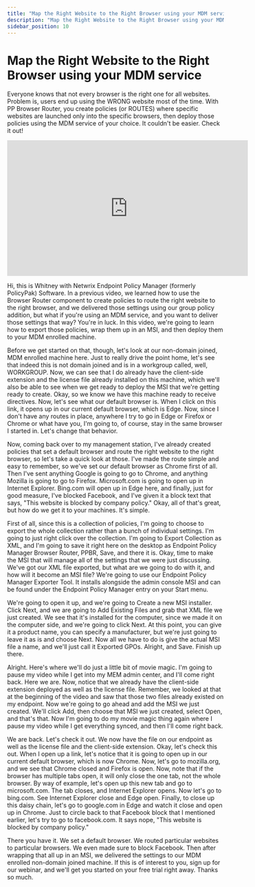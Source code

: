 ```yaml
---
title: "Map the Right Website to the Right Browser using your MDM service"
description: "Map the Right Website to the Right Browser using your MDM service"
sidebar_position: 10
---
```

# Map the Right Website to the Right Browser using your MDM service

Everyone knows that not every browser is the right one for all websites. Problem is, users end up
using the WRONG website most of the time. With PP Browser Router, you create policies (or ROUTES)
where specific websites are launched only into the specific browsers, then deploy those policies
using the MDM service of your choice. It couldn't be easier. Check it out!

<iframe width="560" height="315" src="https://www.youtube.com/embed/D6mVGE4GH5k" title="Map the Right Website to the Right Browser using your MDM Service" frameborder="0" allow="accelerometer; autoplay; clipboard-write; encrypted-media; gyroscope; picture-in-picture; web-share" allowfullscreen="1"></iframe>

Hi, this is Whitney with Netwrix Endpoint Policy Manager (formerly PolicyPak) Software. In a
previous video, we learned how to use the Browser Router component to create policies to route the
right website to the right browser, and we delivered those settings using our group policy addition,
but what if you're using an MDM service, and you want to deliver those settings that way? You're in
luck. In this video, we're going to learn how to export those policies, wrap them up in an MSI, and
then deploy them to your MDM enrolled machine.

Before we get started on that, though, let's look at our non-domain joined, MDM enrolled machine
here. Just to really drive the point home, let's see that indeed this is not domain joined and is in
a workgroup called, well, WORKGROUP. Now, we can see that I do already have the client-side
extension and the license file already installed on this machine, which we'll also be able to see
when we get ready to deploy the MSI that we're getting ready to create. Okay, so we know we have
this machine ready to receive directives. Now, let's see what our default browser is. When I click
on this link, it opens up in our current default browser, which is Edge. Now, since I don't have any
routes in place, anywhere I try to go in Edge or Firefox or Chrome or what have you, I'm going to,
of course, stay in the same browser I started in. Let's change that behavior.

Now, coming back over to my management station, I've already created policies that set a default
browser and route the right website to the right browser, so let's take a quick look at those. I've
made the route simple and easy to remember, so we've set our default browser as Chrome first of all.
Then I've sent anything Google is going to go to Chrome, and anything Mozilla is going to go to
Firefox. Microsoft.com is going to open up in Internet Explorer. Bing.com will open up in Edge here,
and finally, just for good measure, I've blocked Facebook, and I've given it a block text that says,
"This website is blocked by company policy." Okay, all of that's great, but how do we get it to your
machines. It's simple.

First of all, since this is a collection of policies, I'm going to choose to export the whole
collection rather than a bunch of individual settings. I'm going to just right click over the
collection. I'm going to Export Collection as XML, and I'm going to save it right here on the
desktop as Endpoint Policy Manager Browser Router, PPBR, Save, and there it is. Okay, time to make
the MSI that will manage all of the settings that we were just discussing. We've got our XML file
exported, but what are we going to do with it, and how will it become an MSI file? We're going to
use our Endpoint Policy Manager Exporter Tool. It installs alongside the admin console MSI and can
be found under the Endpoint Policy Manager entry on your Start menu.

We're going to open it up, and we're going to Create a new MSI installer. Click Next, and we are
going to Add Existing Files and grab that XML file we just created. We see that it's installed for
the computer, since we made it on the computer side, and we're going to click Next. At this point,
you can give it a product name, you can specify a manufacturer, but we're just going to leave it as
is and choose Next. Now all we have to do is give the actual MSI file a name, and we'll just call it
Exported GPOs. Alright, and Save. Finish up there.

Alright. Here's where we'll do just a little bit of movie magic. I'm going to pause my video while I
get into my MEM admin center, and I'll come right back. Here we are. Now, notice that we already
have the client-side extension deployed as well as the license file. Remember, we looked at that at
the beginning of the video and saw that those two files already existed on my endpoint. Now we're
going to go ahead and add the MSI we just created. We'll click Add, then choose that MSI we just
created, select Open, and that's that. Now I'm going to do my movie magic thing again where I pause
my video while I get everything synced, and then I'll come right back.

We are back. Let's check it out. We now have the file on our endpoint as well as the license file
and the client-side extension. Okay, let's check this out. When I open up a link, let's notice that
it is going to open up in our current default browser, which is now Chrome. Now, let's go to
mozilla.org, and we see that Chrome closed and Firefox is open. Now, note that if the browser has
multiple tabs open, it will only close the one tab, not the whole browser. By way of example, let's
open up this new tab and go to microsoft.com. The tab closes, and Internet Explorer opens. Now let's
go to bing.com. See Internet Explorer close and Edge open. Finally, to close up this daisy chain,
let's go to google.com in Edge and watch it close and open up in Chrome. Just to circle back to that
Facebook block that I mentioned earlier, let's try to go to facebook.com. It says nope, "This
website is blocked by company policy."

There you have it. We set a default browser. We routed particular websites to particular browsers.
We even made sure to block Facebook. Then after wrapping that all up in an MSI, we delivered the
settings to our MDM enrolled non-domain joined machine. If this is of interest to you, sign up for
our webinar, and we'll get you started on your free trial right away. Thanks so much.
